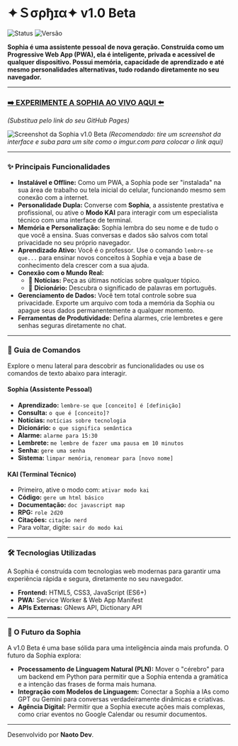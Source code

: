 # ✦Ｓσρђɪα✦ v1.0 Beta

![Status](https://img.shields.io/badge/status-em_teste_beta-yellow)
![Versão](https://img.shields.io/badge/versão-1.0_Beta-blueviolet)

**Sophia é uma assistente pessoal de nova geração. Construída como um Progressive Web App (PWA), ela é inteligente, privada e acessível de qualquer dispositivo. Possui memória, capacidade de aprendizado e até mesmo personalidades alternativas, tudo rodando diretamente no seu navegador.**

---

### [➡️ EXPERIMENTE A SOPHIA AO VIVO AQUI ⬅️](https://naotodev1.github.io/seu-repositorio/) 
*(Substitua pelo link do seu GitHub Pages)*

![Screenshot da Sophia v1.0 Beta](https://i.imgur.com/link-para-sua-imagem.png) 
*(Recomendado: tire um screenshot da interface e suba para um site como o imgur.com para colocar o link aqui)*

---

### ✨ Principais Funcionalidades

*   **Instalável e Offline:** Como um PWA, a Sophia pode ser "instalada" na sua área de trabalho ou tela inicial do celular, funcionando mesmo sem conexão com a internet.
*   **Personalidade Dupla:** Converse com **Sophia**, a assistente prestativa e profissional, ou ative o **Modo KAI** para interagir com um especialista técnico com uma interface de terminal.
*   **Memória e Personalização:** Sophia lembra do seu nome e de tudo o que você a ensina. Suas conversas e dados são salvos com total privacidade no seu próprio navegador.
*   **Aprendizado Ativo:** Você é o professor. Use o comando `lembre-se que...` para ensinar novos conceitos à Sophia e veja a base de conhecimento dela crescer com a sua ajuda.
*   **Conexão com o Mundo Real:**
    *   📰 **Notícias:** Peça as últimas notícias sobre qualquer tópico.
    *   📖 **Dicionário:** Descubra o significado de palavras em português.
*   **Gerenciamento de Dados:** Você tem total controle sobre sua privacidade. Exporte um arquivo com toda a memória da Sophia ou apague seus dados permanentemente a qualquer momento.
*   **Ferramentas de Produtividade:** Defina alarmes, crie lembretes e gere senhas seguras diretamente no chat.

---

### 🤖 Guia de Comandos

Explore o menu lateral para descobrir as funcionalidades ou use os comandos de texto abaixo para interagir.

#### **Sophia (Assistente Pessoal)**
*   **Aprendizado:** `lembre-se que [conceito] é [definição]`
*   **Consulta:** `o que é [conceito]?`
*   **Notícias:** `notícias sobre tecnologia`
*   **Dicionário:** `o que significa semântica`
*   **Alarme:** `alarme para 15:30`
*   **Lembrete:** `me lembre de fazer uma pausa em 10 minutos`
*   **Senha:** `gere uma senha`
*   **Sistema:** `limpar memória`, `renomear para [novo nome]`

#### **KAI (Terminal Técnico)**
*   Primeiro, ative o modo com: `ativar modo kai`
*   **Código:** `gere um html básico`
*   **Documentação:** `doc javascript map`
*   **RPG:** `role 2d20`
*   **Citações:** `citação nerd`
*   Para voltar, digite: `sair do modo kai`

---

### 🛠️ Tecnologias Utilizadas

A Sophia é construída com tecnologias web modernas para garantir uma experiência rápida e segura, diretamente no seu navegador.
*   **Frontend:** HTML5, CSS3, JavaScript (ES6+)
*   **PWA:** Service Worker & Web App Manifest
*   **APIs Externas:** GNews API, Dictionary API

---

### 🔮 O Futuro da Sophia

A v1.0 Beta é uma base sólida para uma inteligência ainda mais profunda. O futuro da Sophia explora:
*   **Processamento de Linguagem Natural (PLN):** Mover o "cérebro" para um backend em Python para permitir que a Sophia entenda a gramática e a intenção das frases de forma mais humana.
*   **Integração com Modelos de Linguagem:** Conectar a Sophia a IAs como GPT ou Gemini para conversas verdadeiramente dinâmicas e criativas.
*   **Agência Digital:** Permitir que a Sophia execute ações mais complexas, como criar eventos no Google Calendar ou resumir documentos.

---

Desenvolvido por **Naoto Dev**.
